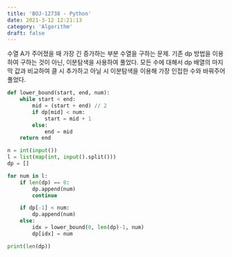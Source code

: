 ```yaml
---
title: 'BOJ-12738 - Python'
date: 2021-3-12 12:21:13
category: 'Algorithm'
draft: false
---
```

수열 A가 주어졌을 때 가장 긴 증가하는 부분 수열을 구하는 문제. 기존 dp 방법을 이용하여 구하는 것이 아닌, 이분탐색을 사용하여 풀었다. 모든 수에 대해서 dp 배열의 마지막 값과 비교하여 클 시 추가하고 아닐 시 이분탐색을 이용해 가장 인접한 수와 바꿔주어 풀었다.
```python
def lower_bound(start, end, num):
    while start < end:
        mid = (start + end) // 2
        if dp[mid] < num:
            start = mid + 1
        else:
            end = mid
    return end

n = int(input())
l = list(map(int, input().split()))
dp = []

for num in l:
    if len(dp) == 0:
        dp.append(num)
        continue

    if dp[-1] < num:
        dp.append(num)
    else:
        idx = lower_bound(0, len(dp)-1, num)
        dp[idx] = num

print(len(dp))

```